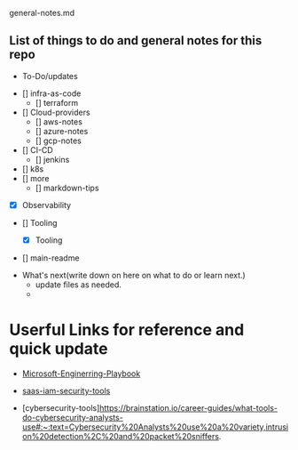 general-notes.md

## List of things to do and general notes for this repo
<!-- Tasks -->

- To-Do/updates

* [] infra-as-code
	* [] terraform
* [] Cloud-providers
	* [] aws-notes
	* [] azure-notes
	* [] gcp-notes
* [] CI-CD
	* [] jenkins
* [] k8s
* [] more 
	* [] markdown-tips
* [x] Observability
* [] Tooling
	* [x] Tooling	
	
	


* [] main-readme


- What's next(write down on here on what to do or learn next.) 
	- update files as needed. 
	- 

# Userful Links for reference and quick update

- [Microsoft-Enginerring-Playbook](https://microsoft.github.io/code-with-engineering-playbook/observability/diagnostic-tools/)

- [saas-iam-security-tools](https://secure.wphackedhelp.com/blog/saas-security-tools/)

- [cybersecurity-tools]https://brainstation.io/career-guides/what-tools-do-cybersecurity-analysts-use#:~:text=Cybersecurity%20Analysts%20use%20a%20variety,intrusion%20detection%2C%20and%20packet%20sniffers.